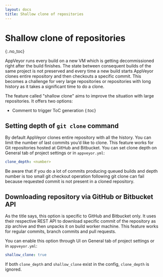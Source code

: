 ```yaml
---
layout: docs
title: Shallow clone of repositories
---
```


<!-- markdownlint-disable MD022 MD032 -->
# Shallow clone of repositories
{:.no_toc}

AppVeyor runs every build on a new VM which is getting decommissioned right after the build finishes.
The state between consequent builds of the same project is not preserved and every time a new build
starts AppVeyor clones entire repository and then checkouts a specific commit. This becomes
a challenge for very large repositories or repositories with long history as it takes a significant
time to do a clone.

The feature called "shallow clone" aims to improve the situation with large repositories.
It offers two options:

* Comment to trigger ToC generation
{:toc}
<!-- markdownlint-enable MD022 MD032 -->


## Setting depth of `git clone` command

By default AppVeyor clones entire repository with all the history. You can limit the number of last
commits you’d like to clone. This feature works for Git repositories hosted at GitHub and Bitbucket.
You can set clone depth on General tab of project settings or in `appveyor.yml`:

```yaml
clone_depth: <number>
```

Be aware that if you do a lot of commits producing queued builds and depth number is too small
git checkout operation following git clone can fail because requested commit is not present
in a cloned repository.


## Downloading repository via GitHub or Bitbucket API

As the title says, this option is specific to GitHub and Bitbucket only. It uses their respective
REST API to download specific commit of the repository as zip archive and then unpacks it on build
worker machine. This feature works for regular commits, branch commits and pull requests.

You can enable this option through UI on General tab of project settings or in `appveyor.yml`:

```yaml
shallow_clone: true
```

If both `clone_depth` and `shallow_clone` exist in the config, `clone_depth` is ignored.
